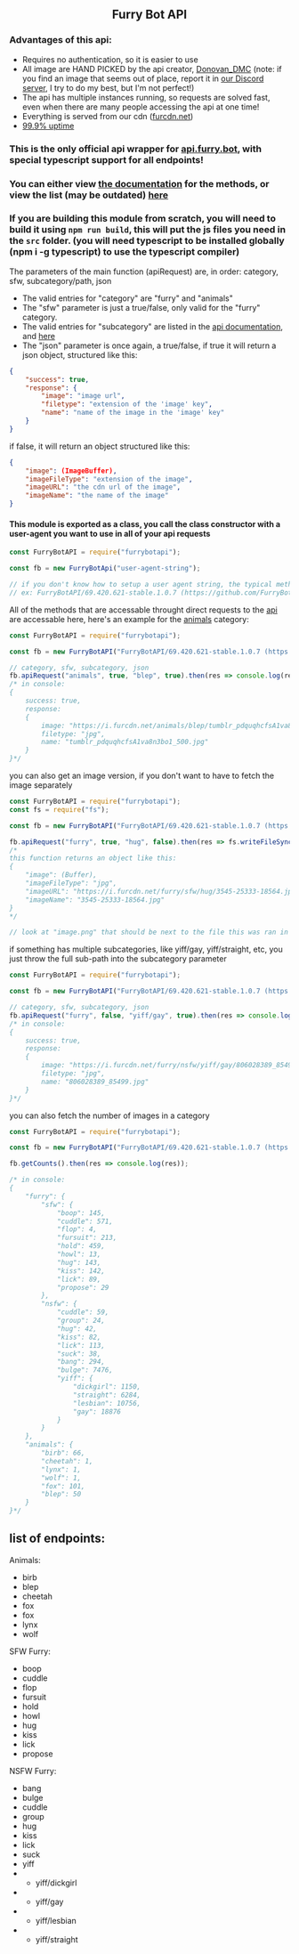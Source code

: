 ## <center>Furry Bot API</center>

### Advantages of this api:
* Requires no authentication, so it is easier to use
* All image are HAND PICKED by the api creator, [Donovan_DMC](https://furry.cool) (note: if you find an image that seems out of place, report it in [our Discord server](https://discord.gg/YazeA7e), I try to do my best, but I'm not perfect!)
* The api has multiple instances running, so requests are solved fast, even when there are many people accessing the api at one time!
* Everything is served from our cdn ([furcdn.net](https://furcdn.net))
* [99.9% uptime](https://status.api.furry.bot/)

### This is the **only** official api wrapper for [api.furry.bot](https://apidocs.furry.bot), with special typescript support for all endpoints!

### You can either view [the documentation](https://apidocs.furry.bot) for the methods, or view the list (may be outdated) [here](#list-of-endpoints) 

### If you are building this module from scratch, you will need to build it using `npm run build`, this will put the js files you need in the `src` folder. (you will need typescript to be installed globally (npm i -g typescript) to use the typescript compiler) 

The parameters of the main function (apiRequest) are, in order: category, sfw, subcategory/path, json<br>
* The valid entries for "category" are "furry" and "animals"<br>
* The "sfw" parameter is just a true/false, only valid for the "furry" category.<br>
* The valid entries for "subcategory" are listed in the [api documentation](https://apidocs.furry.bot), and [here](#list-of-endpoints)
* The "json" parameter is once again, a true/false, if true it will return a json object, structured like this:
```json
{
	"success": true,
	"response": {
		"image": "image url",
		"filetype": "extension of the 'image' key",
		"name": "name of the image in the 'image' key"
	}
}
```
if false, it will return an object structured like this:

```json
{
	"image": (ImageBuffer),
	"imageFileType": "extension of the image",
	"imageURL": "the cdn url of the image",
	"imageName": "the name of the image"
}
```

#### This module is exported as a class, you call the class constructor with a user-agent you want to use in all of your api requests

```js
const FurryBotAPI = require("furrybotapi");

const fb = new FurryBotApi("user-agent-string");

// if you don't know how to setup a user agent string, the typical method is PackageName/PackageVersion (Github/Website URL),
// ex: FurryBotAPI/69.420.621-stable.1.0.7 (https://github.com/FurryBotCo/FurryBotAPI)
```

All of the methods that are accessable throught direct requests to the [api](https://apidocs.furry.bot) are accessable here, here's an example for the [animals](https://apidocs.furry.bot/animals/) category:
```js
const FurryBotAPI = require("furrybotapi");

const fb = new FurryBotAPI("FurryBotAPI/69.420.621-stable.1.0.7 (https://github.com/FurryBotCo/FurryBotAPI)");

// category, sfw, subcategory, json
fb.apiRequest("animals", true, "blep", true).then(res => console.log(res));
/* in console:
{
	success: true,
	response:
	{
		image: "https://i.furcdn.net/animals/blep/tumblr_pdquqhcfsA1va8n3bo1_500.jpg",
    	filetype: "jpg",
		name: "tumblr_pdquqhcfsA1va8n3bo1_500.jpg"
	}
}*/
```

you can also get an image version, if you don't want to have to fetch the image separately

```js
const FurryBotAPI = require("furrybotapi");
const fs = require("fs");

const fb = new FurryBotAPI("FurryBotAPI/69.420.621-stable.1.0.7 (https://github.com/FurryBotCo/FurryBotAPI)");

fb.apiRequest("furry", true, "hug", false).then(res => fs.writeFileSync(`${__dirname}/image.png`, res.image));
/*
this function returns an object like this:
{
	"image": (Buffer),
	"imageFileType": "jpg",
	"imageURL": "https://i.furcdn.net/furry/sfw/hug/3545-25333-18564.jpg",
	"imageName": "3545-25333-18564.jpg"
}
*/

// look at "image.png" that should be next to the file this was ran in
```

if something has multiple subcategories, like yiff/gay, yiff/straight, etc, you just throw the full sub-path into the subcategory parameter

```js
const FurryBotAPI = require("furrybotapi");

const fb = new FurryBotAPI("FurryBotAPI/69.420.621-stable.1.0.7 (https://github.com/FurryBotCo/FurryBotAPI)");

// category, sfw, subcategory, json
fb.apiRequest("furry", false, "yiff/gay", true).then(res => console.log(res));
/* in console:
{
	success: true,
	response:
	{
		image: "https://i.furcdn.net/furry/nsfw/yiff/gay/806028389_85499.jpg",
    	filetype: "jpg",
		name: "806028389_85499.jpg"
	}
}*/
```

you can also fetch the number of images in a category

```js
const FurryBotAPI = require("furrybotapi");

const fb = new FurryBotAPI("FurryBotAPI/69.420.621-stable.1.0.7 (https://github.com/FurryBotCo/FurryBotAPI)");

fb.getCounts().then(res => console.log(res));

/* in console:
{
	"furry": {
		"sfw": {
			"boop": 145,
			"cuddle": 571,
			"flop": 4,
			"fursuit": 213,
			"hold": 459,
			"howl": 13,
			"hug": 143,
			"kiss": 142,
			"lick": 89,
			"propose": 29
		},
		"nsfw": {
			"cuddle": 59,
			"group": 24,
			"hug": 42,
			"kiss": 82,
			"lick": 113,
			"suck": 38,
			"bang": 294,
			"bulge": 7476,
			"yiff": {
				"dickgirl": 1150,
				"straight": 6284,
				"lesbian": 10756,
				"gay": 18876
			}
		}
	},
	"animals": {
		"birb": 66,
		"cheetah": 1,
		"lynx": 1,
		"wolf": 1,
		"fox": 101,
		"blep": 50
	}
}*/
``` 

## list of endpoints: 

Animals:
* birb
* blep
* cheetah
* fox
* fox
* lynx
* wolf

SFW Furry:
* boop
* cuddle
* flop
* fursuit
* hold
* howl
* hug
* kiss
* lick
* propose

NSFW Furry:
* bang
* bulge
* cuddle
* group
* hug
* kiss
* lick
* suck
* yiff
* * yiff/dickgirl
* * yiff/gay
* * yiff/lesbian
* * yiff/straight